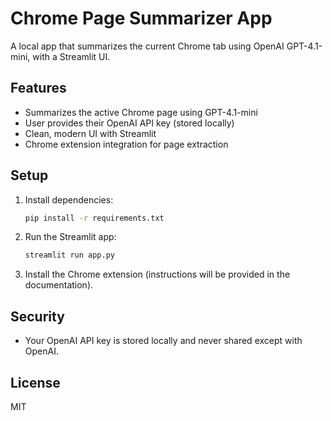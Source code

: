 # Chrome Page Summarizer App

A local app that summarizes the current Chrome tab using OpenAI GPT-4.1-mini, with a Streamlit UI.

## Features
- Summarizes the active Chrome page using GPT-4.1-mini
- User provides their OpenAI API key (stored locally)
- Clean, modern UI with Streamlit
- Chrome extension integration for page extraction

## Setup
1. Install dependencies:
   ```sh
   pip install -r requirements.txt
   ```
2. Run the Streamlit app:
   ```sh
   streamlit run app.py
   ```
3. Install the Chrome extension (instructions will be provided in the documentation).

## Security
- Your OpenAI API key is stored locally and never shared except with OpenAI.

## License
MIT

